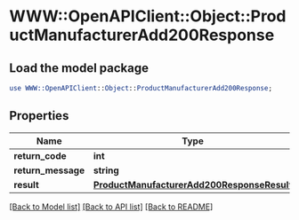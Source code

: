 # WWW::OpenAPIClient::Object::ProductManufacturerAdd200Response

## Load the model package
```perl
use WWW::OpenAPIClient::Object::ProductManufacturerAdd200Response;
```

## Properties
Name | Type | Description | Notes
------------ | ------------- | ------------- | -------------
**return_code** | **int** |  | [optional] 
**return_message** | **string** |  | [optional] 
**result** | [**ProductManufacturerAdd200ResponseResult**](ProductManufacturerAdd200ResponseResult.md) |  | [optional] 

[[Back to Model list]](../README.md#documentation-for-models) [[Back to API list]](../README.md#documentation-for-api-endpoints) [[Back to README]](../README.md)


